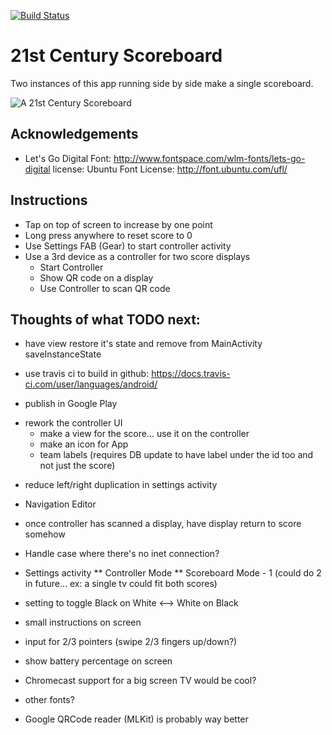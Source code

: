 [![Build Status](https://travis-ci.com/sek/ScoreDisplay.svg?branch=master)](https://travis-ci.com/sek/ScoreDisplay)


# 21st Century Scoreboard

Two instances of this app running side by side make a single scoreboard.

![A 21st Century Scoreboard](http://sek.github.io/ScoreDisplay/ScoreDisplay.jpg)


## Acknowledgements

* Let's Go Digital Font: http://www.fontspace.com/wlm-fonts/lets-go-digital license: Ubuntu Font License: http://font.ubuntu.com/ufl/

## Instructions

* Tap on top of screen to increase by one point
* Long press anywhere to reset score to 0
* Use Settings FAB (Gear) to start controller activity
* Use a 3rd device as a controller for two score displays
  * Start Controller
  * Show QR code on a display
  * Use Controller to scan QR code 


## Thoughts of what TODO next:

- have view restore it's state and remove from MainActivity saveInstanceState

- use travis ci to build in github: https://docs.travis-ci.com/user/languages/android/
- publish in Google Play

* rework the controller UI
  - make a view for the score...  use it on the controller
  - make an icon for App
  - team labels (requires DB update to have label under the id too and not just the score)

- reduce left/right duplication in settings activity


* Navigation Editor

* once controller has scanned a display, have display return to score somehow

* Handle case where there's no inet connection?
* Settings activity
** Controller Mode
** Scoreboard Mode - 1     (could do 2 in future...   ex: a single tv could fit both scores)

* setting to toggle Black on White <--> White on Black

* small instructions on screen
* input for 2/3 pointers (swipe 2/3 fingers up/down?)
* show battery percentage on screen

* Chromecast support for a big screen TV would be cool?

* other fonts?

* Google QRCode reader (MLKit) is probably way better
